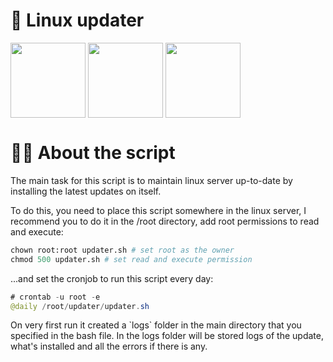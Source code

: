 <h1>📜  Linux updater</h1>
<div>
    <a target="_blank" href="https://twitter.com/narukoshin"><img src="https://media4.giphy.com/media/iFUiSYMNPvIJZDpMKN/giphy.gif?cid=ecf05e471v5jn6vuhczu1tflu2wm7qt11atwybfwcgaqxz38&rid=giphy.gif&ct=s" align="middle" width="120"></a>
    <a target="_blank" href="https://instagram.com/naru.koshin"><img src="https://media1.giphy.com/media/Wu9Graz2W46frtHFKc/giphy.gif?cid=ecf05e47h46mbuhq40rgevni5rbxgadpw5icrr71vr9nu8d4&rid=giphy.gif&ct=s" align="middle" width="120"></a>
    <a target="_blank" href="https://tryhackme.com/p/narukoshin"><img align="middle" src="https://www.secjuice.com/content/images/2019/01/TryHackMe-logo---small.png" width="120"></a>
  </div>
  
<h1>💁‍♂️  About the script</h1>
<p>
  The main task for this script is to maintain linux server up-to-date by installing the latest updates on itself.
</p>

<p>
  To do this, you need to place this script somewhere in the linux server, I recommend you to do it in the /root directory, add root permissions to read and execute:
</p>

```py
chown root:root updater.sh # set root as the owner
chmod 500 updater.sh # set read and execute permission
```
...and set the cronjob to run this script every day:
```java
# crontab -u root -e
@daily /root/updater/updater.sh
```
<p>
On very first run it created a `logs` folder in the main directory that you specified in the bash file. In the logs folder will be stored logs of the update, what's installed and all the errors if there is any.
</p>
